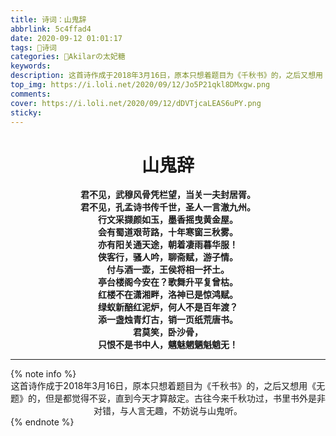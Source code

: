 ```yaml
---
title: 诗词：山鬼辞
abbrlink: 5c4ffad4
date: 2020-09-12 01:01:17
tags: 🔖诗词
categories: 🍰Akilarの太妃糖
keywords:
description: 这首诗作成于2018年3月16日，原本只想着题目为《千秋书》的，之后又想用《无题》的，但是都觉得不妥，直到今天才算敲定。古往今来千秋功过，书里书外是非对错，与人言无趣，不妨说与山鬼听。
top_img: https://i.loli.net/2020/09/12/Jo5P21qkl8DMxgw.png
comments:
cover: https://i.loli.net/2020/09/12/dDVTjcaLEAS6uPY.png
sticky:
---
```


<center class="poem"><b>
<h1>山鬼辞</h1>
君不见，武穆风骨凭栏望，当关一夫封居胥。 <br>
君不见，孔孟诗书传千世，圣人一言澈九州。 <br>
行文采撷颜如玉，墨香摇曳黄金屋。 <br>
会有蜀道艰苛路，十年寒窗三秋雾。 <br>
亦有阳关通天途，朝着凄雨暮华服！ <br>
侠客行，骚人吟，聊斋赋，游子情。 <br>
付与酒一壶，王侯将相一抔土。 <br>
亭台楼阁今安在？歌舞升平复曾枯。<br>
红楼不在潇湘畔，洛神已是惊鸿赋。  <br>
绿蚁新醅红泥炉，何人不是百年渡？<br>
添一盏烛青灯古，销一页纸荒唐书。 <br>
君莫笑，卧沙骨， <br>
只恨不是书中人，魑魅魍魉魁魈无！<br>
</b></center>

<hr>
{% note info %}
<center>这首诗作成于2018年3月16日，原本只想着题目为《千秋书》的，之后又想用《无题》的，但是都觉得不妥，直到今天才算敲定。古往今来千秋功过，书里书外是非对错，与人言无趣，不妨说与山鬼听。</center>
{% endnote %}
